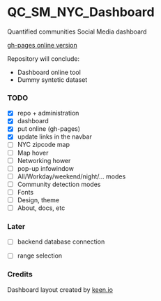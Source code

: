 # QC_SM_NYC_Dashboard
Quantified communities Social Media dashboard

[gh-pages online version](http://casyfill.github.io/QC_SM_NYC_Dashboard/)


Repository will conclude:
- Dashboard online tool
- Dummy syntetic dataset

### TODO

- [x] repo + administration
- [x] dashboard
- [x] put online (gh-pages)
- [x] update links in the navbar
- [ ] NYC zipcode map
- [ ] Map hover
- [ ] Networking hower
- [ ] pop-up infowindow
- [ ] All/Workday/weekend/night/... modes
- [ ] Community detection modes
- [ ] Fonts
- [ ] Design, theme
- [ ] About, docs, etc

### Later
- [ ] backend database connection
- [ ] range selection


### Credits
Dashboard layout created by [keen.io](keen.io)
